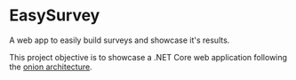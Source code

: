 # EasySurvey
A web app to easily build surveys and showcase it's results. 

This project objective is to showcase a .NET Core web application following the [onion architecture](https://jeffreypalermo.com/2008/07/the-onion-architecture-part-1/).

